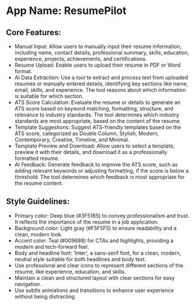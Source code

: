 # **App Name**: ResumePilot

## Core Features:

- Manual Input: Allow users to manually input their resume information, including name, contact details, professional summary, skills, education, experience, projects, achievements, and certifications.
- Resume Upload: Enable users to upload their resume in PDF or Word format.
- AI Data Extraction: Use a tool to extract and process text from uploaded resumes or manually entered details, identifying key sections like name, email, skills, and experience. The tool reasons about which information is suitable for which section.
- ATS Score Calculation: Evaluate the resume or details to generate an ATS score based on keyword matching, formatting, structure, and relevance to industry standards. The tool determines which industry standards are most appropriate, based on the content of the resume.
- Template Suggestions: Suggest ATS-friendly templates based on the ATS score, categorized as Double Column, Stylish, Modern, Contemporary, Creative, Timeline, and Minimal.
- Template Preview and Download: Allow users to select a template, preview it with their details, and download it as a professionally formatted resume.
- AI Feedback: Generate feedback to improve the ATS score, such as adding relevant keywords or adjusting formatting, if the score is below a threshold. The tool determines which feedback is most appropriate for the resume content.

## Style Guidelines:

- Primary color: Deep blue (#3F51B5) to convey professionalism and trust. It reflects the importance of the resume in a job application.
- Background color: Light gray (#F5F5F5) to ensure readability and a clean, modern look.
- Accent color: Teal (#009688) for CTAs and highlights, providing a modern and tech-forward feel.
- Body and headline font: 'Inter', a sans-serif font, for a clean, modern, neutral style suitable for both headlines and body text.
- Use professional and clear icons to represent different sections of the resume, like experience, education, and skills.
- Maintain a clean and structured layout with clear sections for easy navigation.
- Use subtle animations and transitions to enhance user experience without being distracting.
